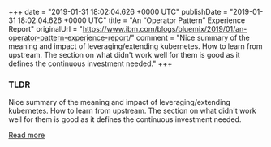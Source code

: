 +++
date = "2019-01-31 18:02:04.626 +0000 UTC"
publishDate = "2019-01-31 18:02:04.626 +0000 UTC"
title = "An “Operator Pattern” Experience Report"
originalUrl = "https://www.ibm.com/blogs/bluemix/2019/01/an-operator-pattern-experience-report/"
comment = "Nice summary of the meaning and impact of leveraging/extending kubernetes. How to learn from upstream. The section on what didn't work well for them is good as it defines the continuous investment needed."
+++

### TLDR

Nice summary of the meaning and impact of leveraging/extending kubernetes. How to learn from upstream. The section on what didn't work well for them is good as it defines the continuous investment needed.

[Read more](https://www.ibm.com/blogs/bluemix/2019/01/an-operator-pattern-experience-report/)
